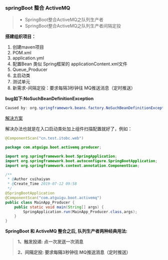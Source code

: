 ### springBoot 整合 ActiveMQ

> - SpringBoot整合ActiveMQ之队列生产者
> - SpringBoot整合ActiveMQ之队列生产者间隔定投


**搭建组织项目：**

1. 创建maven项目
2. POM.xml
3. application.yml
4. 配置Bean 类似 Spring框架的 applicationContent.xml文件
5. Queue_Producer
6. 主启动类
7. 测试单元
8. 新需求-间隔定投：要求每隔3秒钟往 MQ推送消息（定时推送）



**bug如下:NoSuchBeanDefinitionException**

```java
Caused by: org.springframework.beans.factory.NoSuchBeanDefinitionException: No qualifying bean of type 'com.atguigu.boot.activemq.producer.Queue_Producer' available: expected at least 1 bean which qualifies as autowire candidate. Dependency annotations: {@javax.annotation.Resource(shareable=true, lookup=, name=, description=, authenticationType=CONTAINER, type=class java.lang.Object, mappedName=)}
```

[解决方案](https://blog.csdn.net/zh_1191/article/details/78580010)

解决办法也就是在入口启动类处加上组件扫描配置就好了，例如：

```java
@ComponentScan("cn.test.itobc.web")
```

```java
package com.atguigu.boot.activemq.producer;

import org.springframework.boot.SpringApplication;
import org.springframework.boot.autoconfigure.SpringBootApplication;
import org.springframework.context.annotation.ComponentScan;

/**
 * @Author cuihaiyan
 * @Create_Time 2019-07-12 09:58
 */
@SpringBootApplication
@ComponentScan("com.atguigu.boot.activemq")
public class MainApp_Producer {
    public static void main(String[] args) {
        SpringApplication.run(MainApp_Producer.class,args);
    }
}
```



 **SpringBoot 和 ActiveMQ 整合之后, 队列生产者两种经典用法:**

> **1、触发投递:  点一次发送一次消息**
>
> **2、间隔定投: 要求每隔3秒钟往 MQ推送消息（定时推送）**


